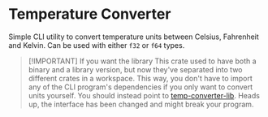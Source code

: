 # Temperature Converter

Simple CLI utility to convert temperature units between Celsius, Fahrenheit and Kelvin. Can be used with either `f32` or `f64` types.

> [!IMPORTANT] If you want the library
> This crate used to have both a binary and a library version, but now they've separated into two different crates in a workspace. This way, you don't have to import any of the CLI program's dependencies if you only want to convert units yourself. You should instead point to [temp-converter-lib](https://crates.io/crates/temp-converter-lib). Heads up, the interface has been changed and might break your program.
